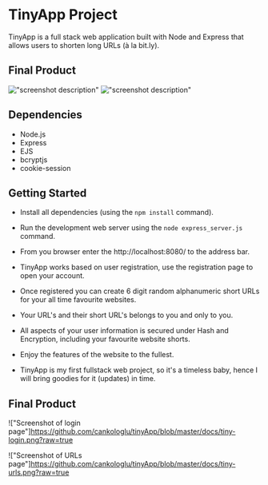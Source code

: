 # TinyApp Project

TinyApp is a full stack web application built with Node and Express that allows users to shorten long URLs (à la bit.ly).

## Final Product

!["screenshot description"](#)
!["screenshot description"](#)

## Dependencies

- Node.js
- Express
- EJS
- bcryptjs
- cookie-session

## Getting Started

- Install all dependencies (using the `npm install` command).
- Run the development web server using the `node express_server.js` command.
- From you browser enter the http://localhost:8080/ to the address bar.
- TinyApp works based on user registration, use the registration page to open your account.
- Once registered you can create 6 digit random alphanumeric short URLs for your all time favourite websites.
- Your URL's and their short URL's belongs to you and only to you.
- All aspects of your user information is secured under Hash and Encryption, including your favourite website shorts.
- Enjoy the features of the website to the fullest.


- TinyApp is my first fullstack web project, so it's a timeless baby, hence I will bring goodies for it (updates) in time.

## Final Product

!["Screenshot of login page"]https://github.com/cankologlu/tinyApp/blob/master/docs/tiny-login.png?raw=true

!["Screenshot of URLs page"]https://github.com/cankologlu/tinyApp/blob/master/docs/tiny-urls.png?raw=true